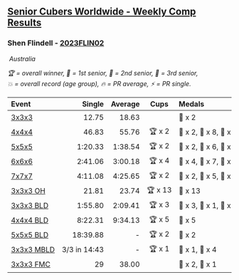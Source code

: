 <style>table {white-space: nowrap;}</style>
<link rel="stylesheet" type="text/css" href="/scw-comp/css/flags.css" />

## [Senior Cubers Worldwide - Weekly Comp Results](/scw-comp/results/)
### Shen Flindell - [2023FLIN02](https://www.worldcubeassociation.org/persons/2023FLIN02)

<i class="flag flag-AU" />&nbsp;Australia

<span style="white-space: nowrap;">🏆 = overall winner</span>, <span style="white-space: nowrap;">🥇 = 1st senior</span>, <span style="white-space: nowrap;">🥈 = 2nd senior</span>, <span style="white-space: nowrap;">🥉 = 3rd senior</span>, <span style="white-space: nowrap;">💥 = overall record (age group)</span>, <span style="white-space: nowrap;">🔥 = PR average</span>, <span style="white-space: nowrap;">⚡ = PR single</span>.

| Event | Single | Average | Cups | Medals | Achievements|
| :-- | --: | --: | :--: | :-- | :-- |
| [3x3x3](333.md) | 12.75 | 18.63 |  | 🥉 x 2 | 🔥 x 3, ⚡ x 3 |
| [4x4x4](444.md) | 46.83 | 55.76 | 🏆 x 2 | 🥇 x 2, 🥈 x 8, 🥉 x 3 | 🔥 x 6, ⚡ x 4 |
| [5x5x5](555.md) | 1:20.33 | 1:38.54 | 🏆 x 2 | 🥇 x 2, 🥈 x 6, 🥉 x 4 | 💥 x 3, 🔥 x 3, ⚡ x 4 |
| [6x6x6](666.md) | 2:41.06 | 3:00.18 | 🏆 x 4 | 🥇 x 4, 🥈 x 7, 🥉 x 2 | 💥 x 2, 🔥 x 3, ⚡ x 3 |
| [7x7x7](777.md) | 4:11.08 | 4:25.65 | 🏆 x 2 | 🥇 x 2, 🥈 x 5, 🥉 x 5 | 💥 x 4, 🔥 x 4, ⚡ x 3 |
| [3x3x3 OH](333oh.md) | 21.81 | 23.74 | 🏆 x 13 | 🥇 x 13 | 💥 x 5, 🔥 x 4, ⚡ x 2 |
| [3x3x3 BLD](333bf.md) | 1:55.80 | 2:09.41 | 🏆 x 3 | 🥇 x 3, 🥈 x 1, 🥉 x 4 | 🔥 x 2, ⚡ x 3 |
| [4x4x4 BLD](444bf.md) | 8:22.31 | 9:34.13 | 🏆 x 5 | 🥇 x 5 | 💥 x 1, 🔥 x 1, ⚡ x 2 |
| [5x5x5 BLD](555bf.md) | 18:39.88 | - | 🏆 x 2 | 🥇 x 2 | ⚡ x 1 |
| [3x3x3 MBLD](333mbf.md) | 3/3 in 14:43 | - | 🏆 x 1 | 🥇 x 1, 🥈 x 4 | ⚡ x 1 |
| [3x3x3 FMC](333fm.md) | 29 | 38.00 |  | 🥈 x 2, 🥉 x 1 | 🔥 x 1, ⚡ x 2 |

<!-- Global site tag (gtag.js) - Google Analytics -->
<script async src="https://www.googletagmanager.com/gtag/js?id=UA-86348435-3"></script>
<script>window.dataLayer = window.dataLayer || []; function gtag() {dataLayer.push(arguments);} gtag('js', new Date()); gtag('config', 'UA-86348435-3');</script>
